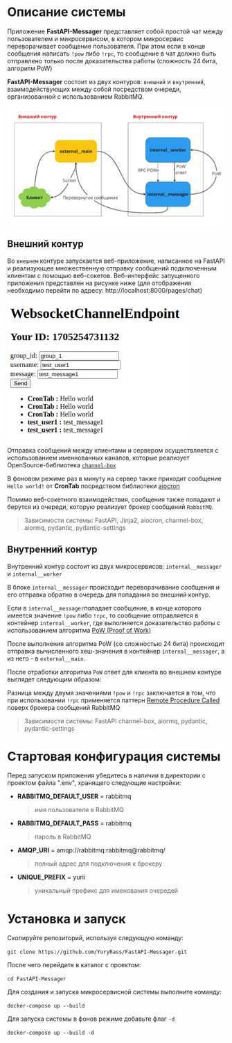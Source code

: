 # Описание системы

Приложение **FastAPI-Messager** представляет собой простой чат между пользователем и микросервисом, в котором микросервис переворачивает сообщение пользователя. При этом если в конце сообщения написать `!pow` либо `!rpc`, то сообщение в чат должно быть отправлено только после доказательства работы (сложность 24 бита, алгоритм PoW)

**FastAPI-Messager** состоит из двух контуров: `внешний` и `внутренний`, взаимодействующих между собой посредством очереди, организованной с использованием RabbitMQ.

![](readme_images/shema.jpg)

## Внешний контур
Во `внешнем` контуре запуcкается веб-приложение, написанное на FastAPI и реализующее множественную отправку сообщений подключенным клиентам с помощью веб-сокетов. Веб-интерфейс запущенного приложения представлен на рисунке ниже (для отображения необходимо перейти по адресу: http://localhost:8000/pages/chat)

![](readme_images/web-interface.png)

Отправка сообщений между клиентами и сервером осуществляется с использованием именнованных каналов, которые реализует OpenSource-библиотека [`channel-box`](https://github.com/Sobolev5/channel-box)

В фоновом режиме раз в минуту на сервер также приходит сообщение `Hello world!` от **CronTab** посредством библиотеки [aiocron](https://github.com/gawel/aiocron)

Помимо веб-сокетного взаимодействия, сообщения также попадают и берутся из очереди, которую реализует брокер сообщений `RabbitMQ`.

> Зависимости системы: FastAPI, Jinja2, aiocron, channel-box, aiormq, pydantic, pydantic-settings

## Внутренний контур
Внутренний контур состоит из двух микросервисов: `internal__messager` и `internal__worker`

В блоке `internal__messager` происходит переворачивание сообщения и его отправка обратно в очередь для попадания во внешний контур.

Если в `internal__messager`попадает сообщение, в конце которого имеется значение `!pow` либо `!rpc`, то сообщение отправляется в контейнер `internal__worker`, где выполняется доказательство работы с использованием алгоритма [PoW (Proof of Work)](https://academy.binance.com/ru/articles/proof-of-work-explained)

После выполнения алгоритма PoW (со сложностью 24 бита) происходит отправка вычисленного хеш-значения в контейнер `internal__messager`, а из него - в `external__main`.

После отработки алгоритма `PoW` ответ для клиента во внешнем контуре выглядет следующим образом:


Разница между двумя значениями `!pow` и `!rpc` заключается в том, что при использовании `!rpc` применяется паттерн [Remote Procedure Called](https://github.com/mosquito/aiormq?tab=readme-ov-file#remote-procedure-call-rpc) поверх брокера сообщений RabbitMQ

> Зависимости системы: FastAPI channel-box, aiormq, pydantic, pydantic-settings

# Стартовая конфигурация системы
Перед запуском приложения убедитесь в наличии в
директории с проектом файла ".env", хранящего следующие настройки:

* **RABBITMQ_DEFAULT_USER** = rabbitmq
  > имя пользователя в RabbitMQ
* **RABBITMQ_DEFAULT_PASS** = rabbitmq
  > пароль в RabbitMQ
* **AMQP_URI** = amqp://rabbitmq:rabbitmq@rabbitmq/
  > полный адрес для подключения к брокеру
* **UNIQUE_PREFIX** = yurii
  > уникальный префикс для именования очередей

# Установка и запуск

Скопируйте репозиторий, используя следующую команду:

`git clone https://github.com/YuryRass/FastAPI-Messager.git`

После чего перейдите в каталог с проектом:

`cd FastAPI-Messager`

Для создания и запуска микросервисной системы выполните команду:

`docker-compose up --build`

Для запуска системы в фонов режиме добавьте флаг `-d`

`docker-compose up --build -d`